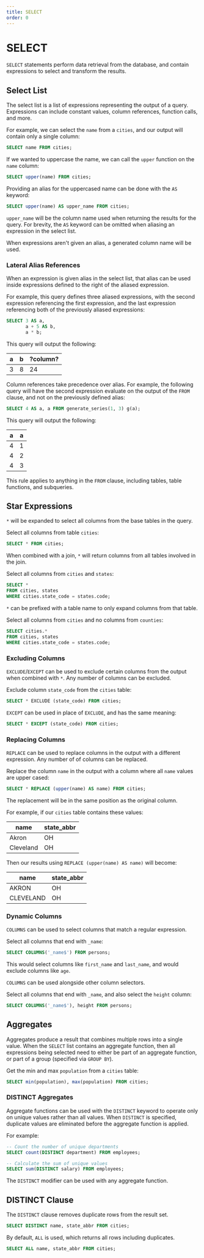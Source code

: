 ```yaml
---
title: SELECT
order: 0
---
```


# SELECT

`SELECT` statements perform data retrieval from the database, and contain
expressions to select and transform the results.

## Select List

The select list is a list of expressions representing the output of a query.
Expressions can include constant values, column references, function calls, and
more.

For example, we can select the `name` from a `cities`, and our output will
contain only a single column:

```sql
SELECT name FROM cities;
```

If we wanted to uppercase the name, we can call the `upper` function on the
`name` column:

```sql
SELECT upper(name) FROM cities;
```

Providing an alias for the uppercased name can be done with the `AS` keyword:

```sql
SELECT upper(name) AS upper_name FROM cities;
```

`upper_name` will be the column name used when returning the results for the
query. For brevity, the `AS` keyword can be omitted when aliasing an expression
in the select list.

When expressions aren't given an alias, a generated column name will be used.

### Lateral Alias References

When an expression is given alias in the select list, that alias can be used
inside expressions defined to the right of the aliased expression.

For example, this query defines three aliased expressions, with the second
expression referencing the first expression, and the last expression referencing
both of the previously aliased expressions:


```sql
SELECT 3 AS a,
       a + 5 AS b,
       a * b;
```

This query will output the following:

| a | b | ?column? |
|---|---|----------|
| 3 | 8 | 24       |

Column references take precedence over alias. For example, the following query
will have the second expression evaluate on the output of the `FROM` clause, and
not on the previously defined alias:

```sql
SELECT 4 AS a, a FROM generate_series(1, 3) g(a);
```

This query will output the following:

| a | a |
|---|---|
| 4 | 1 |
| 4 | 2 |
| 4 | 3 |

This rule applies to anything in the `FROM` clause, including tables, table
functions, and subqueries.

## Star Expressions

`*` will be expanded to select all columns from the base tables in the query.

Select all columns from table `cities`:

```sql
SELECT * FROM cities;
```

When combined with a join, `*` will return columns from all tables involved in
the join.

Select all columns from `cities` and `states`:

```sql
SELECT *
FROM cities, states
WHERE cities.state_code = states.code;
```

`*` can be prefixed with a table name to only expand columns from that table.

Select all columns from `cities` and no columns from `counties`:

```sql
SELECT cities.*
FROM cities, states
WHERE cities.state_code = states.code;
```

### Excluding Columns

`EXCLUDE`/`EXCEPT` can be used to exclude certain columns from the output when
combined with `*`. Any number of columns can be excluded.

Exclude column `state_code` from the `cities` table:

```sql
SELECT * EXCLUDE (state_code) FROM cities;
```

`EXCEPT` can be used in place of `EXCLUDE`, and has the same meaning:

```sql
SELECT * EXCEPT (state_code) FROM cities;
```

### Replacing Columns

`REPLACE` can be used to replace columns in the output with a different
expression. Any number of of columns can be replaced.

Replace the column `name` in the output with a column where all `name` values
are upper cased:

```sql
SELECT * REPLACE (upper(name) AS name) FROM cities;
```

The replacement will be in the same position as the original column.

For example, if our `cities` table contains these values:

| name      | state_abbr |
|-----------|------------|
| Akron     | OH         |
| Cleveland | OH         |

Then our results using `REPLACE (upper(name) AS name)` will become:

| name      | state_abbr |
|-----------|------------|
| AKRON     | OH         |
| CLEVELAND | OH         |

### Dynamic Columns

`COLUMNS` can be used to select columns that match a regular expression.

Select all columns that end with `_name`:

```sql
SELECT COLUMNS('_name$') FROM persons;
```

This would select columns like `first_name` and `last_name`, and would exclude
columns like `age`.

`COLUMNS` can be used alongside other column selectors.

Select all columns that end with `_name`, and also select the `height` column:

```sql
SELECT COLUMNS('_name$'), height FROM persons;
```

## Aggregates

Aggregates produce a result that combines multiple rows into a single value.
When the `SELECT` list contains an aggregate function, then all expressions
being selected need to either be part of an aggregate function, or part of a
group (specified via `GROUP BY`).

Get the min and max `population` from a `cities` table:

```sql
SELECT min(population), max(population) FROM cities;
```

### DISTINCT Aggregates

Aggregate functions can be used with the `DISTINCT` keyword to operate only on
unique values rather than all values. When `DISTINCT` is specified, duplicate
values are eliminated before the aggregate function is applied.

For example:
```sql
-- Count the number of unique departments
SELECT count(DISTINCT department) FROM employees;

-- Calculate the sum of unique values
SELECT sum(DISTINCT salary) FROM employees;
```

The `DISTINCT` modifier can be used with any aggregate function.

## DISTINCT Clause

The `DISTINCT` clause removes duplicate rows from the result set.

```sql
SELECT DISTINCT name, state_abbr FROM cities;
```

By default, `ALL` is used, which returns all rows including duplicates.

```sql
SELECT ALL name, state_abbr FROM cities;
```

